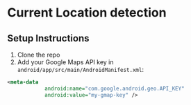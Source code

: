 # Current Location detection

## Setup Instructions
1. Clone the repo
2. Add your Google Maps API key in `android/app/src/main/AndroidManifest.xml`:
```xml
<meta-data
            android:name="com.google.android.geo.API_KEY"
            android:value="my-gmap-key" />
